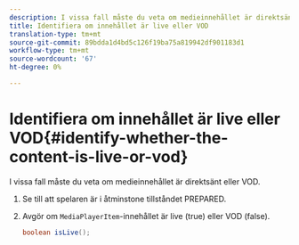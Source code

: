 ```yaml
---
description: I vissa fall måste du veta om medieinnehållet är direktsänt eller VOD.
title: Identifiera om innehållet är live eller VOD
translation-type: tm+mt
source-git-commit: 89bdda1d4bd5c126f19ba75a819942df901183d1
workflow-type: tm+mt
source-wordcount: '67'
ht-degree: 0%

---
```



# Identifiera om innehållet är live eller VOD{#identify-whether-the-content-is-live-or-vod}

I vissa fall måste du veta om medieinnehållet är direktsänt eller VOD.

1. Se till att spelaren är i åtminstone tillståndet PREPARED.
1. Avgör om `MediaPlayerItem`-innehållet är live (true) eller VOD (false).

   ```java
   boolean isLive();
   ```

